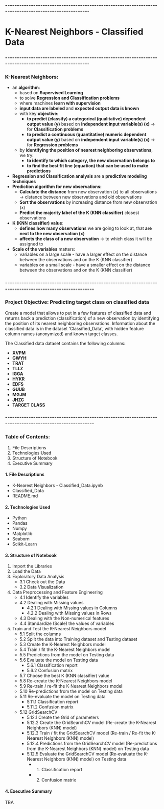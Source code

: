 ### -----------------------------------------------------------------------------------------------------
# K-Nearest Neighbors - Classified Data
### -----------------------------------------------------------------------------------------------------
### K-Nearest Neighbors:
- an **algorithm**:
    - based on **Supervised Learning**
    - to solve **Regression and Classification problems**
    - where machines **learn with supervision**
    - **input data are labeled** and **expected output data is known**
    - with key **objective**:
    	- **to predict (classify) a categorical (qualitative) dependent output value (y)** based on **independent input variable(s) (x)** -> for **Classification problems**
    	- **to predict a continuous (quantitative) numeric dependent output value (y)** based on **independent input variable(s) (x)** -> for **Regression problems**
    - by **identifying the position of nearest neighboring observations**, we try:
    	- **to identify to which category, the new observation belongs to**
    	- **to find the best fit line (equation) that can be used to make predictions**
- **Regression and Classification analysis** are a **predictive modeling techniques**
- **Prediction algorithm for new observations**:
    - **Calculate the distance** from new observation (x) to all observations -> distance between new observations and old observations
    - **Sort the observations** by increasing distance from new observation (x)
    - **Predict the majority label of the K (KNN classifier)** closest observations
- **K (KNN classifier) value**:
    - **defines how many observations** we are going to look at, that **are next to the new observation (x)**
    - **affects the class of a new observation** -> to which class it will be assigned to
- **Scale of the variables** matters:
    - variables on a large scale - have a larger effect on the distance between the observations and on the K (KNN classifier)
    - variables on a small scale - have a smaller effect on the distance between the observations and on the K (KNN classifier)

### -------------------------------------------------------------------------------------------------------
### Project Objective: Predicting target class on classified data
Create a model that allows to put in a few features of classified data and returns back a prediction (classification) of a new observation by identifying the position of its nearest neighboring observations. Information about the classified data is in the dataset 'Classified_Data', with hidden feature column names (anonymized) and known target classes.

The Classified data dataset contains the following columns:
- **XVPM**
- **GWYH**
- **TRAT**
- **TLLZ**
- **IGGA**
- **HYKR**
- **EDFS**
- **GUUB**
- **MGJM**
- **JHZC**
- **TARGET CLASS**

### -------------------------------------------------------------------------------------------------------
### Table of Contents:
1. File Descriptions
2. Technologies Used
3. Structure of Notebook
4. Executive Summary

#### 1. File Descriptions
- K-Nearest Neighbors - Classified_Data.ipynb
- Classified_Data
- README.md

#### 2. Technologies Used
- Python
- Pandas
- Numpy
- Matplotlib
- Seaborn
- Scikit-Learn

#### 3. Structure of Notebook
1. Import the Libraries
2. Load the Data
3. Exploratory Data Analysis
    - 3.1 Check out the Data
    - 3.2 Data Visualization
4. Data Preprocessing and Feature Engineering
    - 4.1 Identify the variables
    - 4.2 Dealing with Missing values
      - 4.2.1 Dealing with Missing values in Columns
      - 4.2.2 Dealing with Missing values in Rows
    - 4.3 Dealing with the Non-numerical features
    - 4.4 Standardize (Scale) the values of variables
5. Train and Test the K-Nearest Neighbors model
    - 5.1 Split the columns
    - 5.2 Split the data into Training dataset and Testing dataset
    - 5.3 Create the K-Nearest Neighbors model
    - 5.4 Train / fit the K-Nearest Neighbors model
    - 5.5 Predictions from the model on Testing data
    - 5.6 Evaluate the model on Testing data
      - 5.6.1 Classification report
      - 5.6.2 Confusion matrix
    - 5.7 Choose the best K (KNN classifier) value
    - 5.8 Re-create the K-Nearest Neighbors model
    - 5.9 Re-train / re-fit the K-Nearest Neighbors model
    - 5.10 Re-predictions from the model on Testing data
    - 5.11 Re-evaluate the model on Testing data
      - 5.11.1 Classification report
      - 5.11.2 Confusion matrix
    - 5.12 GridSearchCV
      - 5.12.1 Create the Grid of parameters
      - 5.12.2 Create the GridSearchCV model (Re-create the K-Nearest Neighbors (KNN) model)
      - 5.12.3 Train / fit the GridSearchCV model (Re-train / Re-fit the K-Nearest Neighbors (KNN) model)
      - 5.12.4 Predictions from the GridSearchCV model (Re-predictions from the K-Nearest Neighbors (KNN) model) on Testing data
      - 5.12.5 Evaluate the GridSearchCV model (Re-evaluate the K-Nearest Neighbors (KNN) model) on Testing data
      	- 1. Classification report
      	- 2. Confusion matrix

#### 4. Executive Summary
TBA
